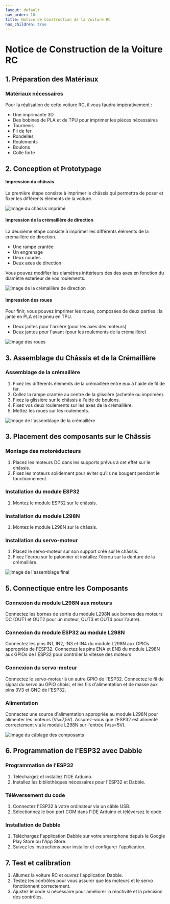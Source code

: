 ```yaml
---
layout: default
nav_order: 10
title: Notice de Construction de la Voiture RC
has_children: true
---
```


# Notice de Construction de la Voiture RC

## 1. Préparation des Matériaux

### Matériaux nécessaires
Pour la réalisation de cette voiture RC, il vous faudra impérativement :

- Une imprimante 3D
- Des bobines de PLA et de TPU pour imprimer les pièces nécessaires
- Tournevis
- Fil de fer
- Rondelles
- Roulements
- Boulons
- Colle forte

## 2. Conception et Prototypage

#### Impression du châssis
La première étape consiste à imprimer le châssis qui permettra de poser et fixer les différents éléments de la voiture.

![Image du châssis imprimé](path/to/image)

#### Impression de la crémaillère de direction
La deuxième étape consiste à imprimer les différents éléments de la crémaillère de direction.

- Une rampe crantée
- Un engrenage
- Deux coudes
- Deux axes de direction

Vous pouvez modifier les diamètres inttérieurs des des axes en fonction du diamètre exterieur de vos roulements.


![Image de la crémaillère de direction](path/to/image)

#### Impression des roues
Pour finir, vous pouvez imprimer les roues, composées de deux parties : la jante en PLA et le pneu en TPU.

- Deux jantes pour l'arrière (pour les axes des moteurs)
- Deux jantes pour l'avant (pour les roulements de la crémaillère)

![Image des roues](path/to/image)

## 3. Assemblage du Châssis et de la Crémaillère

### Assemblage de la crémaillère
1. Fixez les différents éléments de la crémaillère entre eux à l'aide de fil de fer.
2. Collez la rampe crantée au centre de la glissière (achetée ou imprimée).
3. Fixez la glissière sur le châssis à l'aide de boulons.
4. Fixez vos deux roulements sur les axes de la crémaillère.
5. Mettez les roues sur les roulements.

![Image de l'assemblage de la crémaillère](path/to/image)

## 3. Placement des composants sur le Châssis 

### Montage des motoréducteurs
1. Placez les moteurs DC dans les supports prévus à cet effet sur le châssis.
2. Fixez les moteurs solidement pour éviter qu'ils ne bougent pendant le fonctionnement.

### Installation du module ESP32
1. Montez le module ESP32 sur le châssis.

### Installation du module L298N
1. Montez le module L298N sur le châssis.

### Installation du servo-moteur
1. Placez le servo-moteur sur son support créé sur le châssis.
2. Fixez l'écrou sur le palonnier et installez l'écrou sur la denture de la crémaillère.

![Image de l'assemblage final](path/to/image)

## 5. Connectique entre les Composants

### Connexion du module L298N aux moteurs
Connectez les bornes de sortie du module L298N aux bornes des moteurs DC (OUT1 et OUT2 pour un moteur, OUT3 et OUT4 pour l'autre).

### Connexion du module ESP32 au module L298N
Connectez les pins IN1, IN2, IN3 et IN4 du module L298N aux GPIOs appropriés de l'ESP32.
Connectez les pins ENA et ENB du module L298N aux GPIOs de l'ESP32 pour contrôler la vitesse des moteurs.

### Connexion du servo-moteur
Connectez le servo-moteur à un autre GPIO de l'ESP32.
Connectez le fil de signal du servo au GPIO choisi, et les fils d'alimentation et de masse aux pins 3V3 et GND de l'ESP32.

### Alimentation
Connectez une source d'alimentation appropriée au module L298N pour alimenter les moteurs (Vs=7,5V).
Assurez-vous que l'ESP32 est alimenté correctement via le module L298N sur l'entrée (Vss=5V).

![Image du câblage des composants](path/to/image)

## 6. Programmation de l'ESP32 avec Dabble

### Programmation de l'ESP32
1. Téléchargez et installez l'IDE Arduino.
2. Installez les bibliothèques nécessaires pour l'ESP32 et Dabble.

### Téléversement du code
1. Connectez l'ESP32 à votre ordinateur via un câble USB.
2. Sélectionnez le bon port COM dans l'IDE Arduino et téléversez le code.

### Installation de Dabble
1. Téléchargez l'application Dabble sur votre smartphone depuis le Google Play Store ou l'App Store.
2. Suivez les instructions pour installer et configurer l'application.

## 7. Test et calibration
1. Allumez la voiture RC et ouvrez l'application Dabble.
2. Testez les contrôles pour vous assurer que les moteurs et le servo fonctionnent correctement.
3. Ajustez le code si nécessaire pour améliorer la réactivité et la précision des contrôles.


